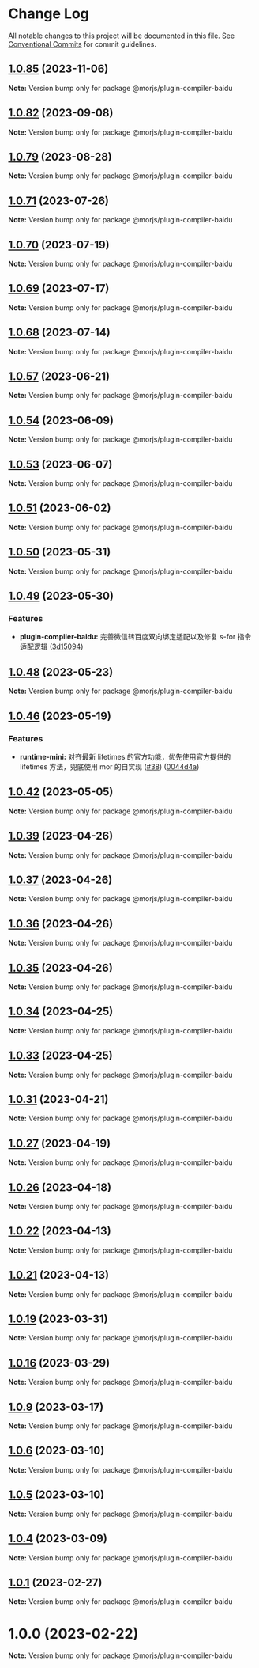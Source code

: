# Change Log

All notable changes to this project will be documented in this file.
See [Conventional Commits](https://conventionalcommits.org) for commit guidelines.

## [1.0.85](https://github.com/eleme/morjs/compare/v1.0.84...v1.0.85) (2023-11-06)

**Note:** Version bump only for package @morjs/plugin-compiler-baidu





## [1.0.82](https://github.com/eleme/morjs/compare/v1.0.81...v1.0.82) (2023-09-08)

**Note:** Version bump only for package @morjs/plugin-compiler-baidu





## [1.0.79](https://github.com/eleme/morjs/compare/v1.0.78...v1.0.79) (2023-08-28)

**Note:** Version bump only for package @morjs/plugin-compiler-baidu





## [1.0.71](https://github.com/eleme/morjs/compare/v1.0.70...v1.0.71) (2023-07-26)

**Note:** Version bump only for package @morjs/plugin-compiler-baidu





## [1.0.70](https://github.com/eleme/morjs/compare/v1.0.69...v1.0.70) (2023-07-19)

**Note:** Version bump only for package @morjs/plugin-compiler-baidu





## [1.0.69](https://github.com/eleme/morjs/compare/v1.0.68...v1.0.69) (2023-07-17)

**Note:** Version bump only for package @morjs/plugin-compiler-baidu





## [1.0.68](https://github.com/eleme/morjs/compare/v1.0.67...v1.0.68) (2023-07-14)

**Note:** Version bump only for package @morjs/plugin-compiler-baidu





## [1.0.57](https://github.com/eleme/morjs/compare/v1.0.56...v1.0.57) (2023-06-21)

**Note:** Version bump only for package @morjs/plugin-compiler-baidu





## [1.0.54](https://github.com/eleme/morjs/compare/v1.0.53...v1.0.54) (2023-06-09)

**Note:** Version bump only for package @morjs/plugin-compiler-baidu





## [1.0.53](https://github.com/eleme/morjs/compare/v1.0.52...v1.0.53) (2023-06-07)

**Note:** Version bump only for package @morjs/plugin-compiler-baidu





## [1.0.51](https://github.com/eleme/morjs/compare/v1.0.50...v1.0.51) (2023-06-02)

**Note:** Version bump only for package @morjs/plugin-compiler-baidu





## [1.0.50](https://github.com/eleme/morjs/compare/v1.0.49...v1.0.50) (2023-05-31)

**Note:** Version bump only for package @morjs/plugin-compiler-baidu





## [1.0.49](https://github.com/eleme/morjs/compare/v1.0.48...v1.0.49) (2023-05-30)


### Features

* **plugin-compiler-baidu:** 完善微信转百度双向绑定适配以及修复 s-for 指令适配逻辑 ([3d15094](https://github.com/eleme/morjs/commit/3d15094eb983f8148690dda08c80c480474335b5))





## [1.0.48](https://github.com/eleme/morjs/compare/v1.0.47...v1.0.48) (2023-05-23)

**Note:** Version bump only for package @morjs/plugin-compiler-baidu





## [1.0.46](https://github.com/eleme/morjs/compare/v1.0.45...v1.0.46) (2023-05-19)


### Features

* **runtime-mini:** 对齐最新 lifetimes 的官方功能，优先使用官方提供的 lifetimes 方法，兜底使用 mor 的自实现 ([#38](https://github.com/eleme/morjs/issues/38)) ([0044d4a](https://github.com/eleme/morjs/commit/0044d4a8cc86fc619c505f664d098c033fb7d8a7))





## [1.0.42](https://github.com/eleme/morjs/compare/v1.0.41...v1.0.42) (2023-05-05)

**Note:** Version bump only for package @morjs/plugin-compiler-baidu





## [1.0.39](https://github.com/eleme/morjs/compare/v1.0.38...v1.0.39) (2023-04-26)

**Note:** Version bump only for package @morjs/plugin-compiler-baidu





## [1.0.37](https://github.com/eleme/morjs/compare/v1.0.36...v1.0.37) (2023-04-26)

**Note:** Version bump only for package @morjs/plugin-compiler-baidu





## [1.0.36](https://github.com/eleme/morjs/compare/v1.0.35...v1.0.36) (2023-04-26)

**Note:** Version bump only for package @morjs/plugin-compiler-baidu





## [1.0.35](https://github.com/eleme/morjs/compare/v1.0.34...v1.0.35) (2023-04-26)

**Note:** Version bump only for package @morjs/plugin-compiler-baidu





## [1.0.34](https://github.com/eleme/morjs/compare/v1.0.33...v1.0.34) (2023-04-25)

**Note:** Version bump only for package @morjs/plugin-compiler-baidu





## [1.0.33](https://github.com/eleme/morjs/compare/v1.0.32...v1.0.33) (2023-04-25)

**Note:** Version bump only for package @morjs/plugin-compiler-baidu





## [1.0.31](https://github.com/eleme/morjs/compare/v1.0.30...v1.0.31) (2023-04-21)

**Note:** Version bump only for package @morjs/plugin-compiler-baidu





## [1.0.27](https://github.com/eleme/morjs/compare/v1.0.26...v1.0.27) (2023-04-19)

**Note:** Version bump only for package @morjs/plugin-compiler-baidu





## [1.0.26](https://github.com/eleme/morjs/compare/v1.0.25...v1.0.26) (2023-04-18)

**Note:** Version bump only for package @morjs/plugin-compiler-baidu





## [1.0.22](https://github.com/eleme/morjs/compare/v1.0.21...v1.0.22) (2023-04-13)

**Note:** Version bump only for package @morjs/plugin-compiler-baidu





## [1.0.21](https://github.com/eleme/morjs/compare/v1.0.20...v1.0.21) (2023-04-13)

**Note:** Version bump only for package @morjs/plugin-compiler-baidu





## [1.0.19](https://github.com/eleme/morjs/compare/v1.0.18...v1.0.19) (2023-03-31)

**Note:** Version bump only for package @morjs/plugin-compiler-baidu





## [1.0.16](https://github.com/eleme/morjs/compare/v1.0.15...v1.0.16) (2023-03-29)

**Note:** Version bump only for package @morjs/plugin-compiler-baidu





## [1.0.9](https://github.com/eleme/morjs/compare/v1.0.8...v1.0.9) (2023-03-17)

**Note:** Version bump only for package @morjs/plugin-compiler-baidu





## [1.0.6](https://github.com/eleme/morjs/compare/v1.0.5...v1.0.6) (2023-03-10)

**Note:** Version bump only for package @morjs/plugin-compiler-baidu





## [1.0.5](https://github.com/eleme/morjs/compare/v1.0.4...v1.0.5) (2023-03-10)

**Note:** Version bump only for package @morjs/plugin-compiler-baidu





## [1.0.4](https://github.com/eleme/morjs/compare/v1.0.3...v1.0.4) (2023-03-09)

**Note:** Version bump only for package @morjs/plugin-compiler-baidu





## [1.0.1](https://github.com/eleme/morjs/compare/v1.0.0...v1.0.1) (2023-02-27)

**Note:** Version bump only for package @morjs/plugin-compiler-baidu





# 1.0.0 (2023-02-22)

**Note:** Version bump only for package @morjs/plugin-compiler-baidu
